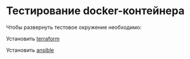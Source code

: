 # Тестирование docker-контейнера

Чтобы развернуть тестовое окружение необходимо:

Установить [terraform](https://learn.hashicorp.com/tutorials/terraform/install-cli)

Установить [ansible](https://docs.ansible.com/ansible/latest/installation_guide/intro_installation.html)

